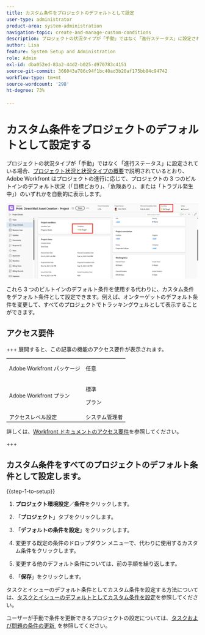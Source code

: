 ```yaml
---
title: カスタム条件をプロジェクトのデフォルトとして設定
user-type: administrator
product-area: system-administration
navigation-topic: create-and-manage-custom-conditions
description: プロジェクトの状況タイプが「手動」ではなく「進行ステータス」に設定されている場合、「プロジェクト条件と条件タイプの概要」で説明されているとおり、Adobe Workfront はプロジェクトの進行に応じて、プロジェクトの 3 つのビルトインのデフォルト条件（「目標どおり」、「危険あり」、または「トラブル発生中」）のいずれかを自動的に表示します。
author: Lisa
feature: System Setup and Administration
role: Admin
exl-id: dba052ed-83a2-44d2-b025-d970783c4151
source-git-commit: 366043a786c94f1bc40ad3b20af175bb84c94742
workflow-type: tm+mt
source-wordcount: '298'
ht-degree: 73%

---
```


# カスタム条件をプロジェクトのデフォルトとして設定する

プロジェクトの状況タイプが「手動」ではなく「進行ステータス」に設定されている場合、[プロジェクト状況と状況タイプの概要](../../../manage-work/projects/manage-projects/project-condition-and-condition-type.md)で説明されているとおり、Adobe Workfront はプロジェクトの進行に応じて、プロジェクトの 3 つのビルトインのデフォルト状況（「目標どおり」、「危険あり」、または「トラブル発生中」）のいずれかを自動的に表示します。

![&#x200B; プロジェクトヘッダーおよび詳細の条件 &#x200B;](assets/condition-of-project-0825.png)

これら 3 つのビルトインのデフォルト条件を使用する代わりに、カスタム条件をデフォルト条件として設定できます。例えば、オンターゲットのデフォルト条件を変更して、すべてのプロジェクトでトラッキングウェルとして表示することができます。

## アクセス要件

+++ 展開すると、この記事の機能のアクセス要件が表示されます。

<table style="table-layout:auto"> 
 <col> 
 <col> 
 <tbody> 
  <tr> 
   <td>Adobe Workfront パッケージ</td> 
   <td><p>任意</p></td> 
  </tr> 
  <tr> 
   <td>Adobe Workfront プラン</td> 
   <td><p>標準</p>
       <p>プラン</p></td>
  </tr> 
  <tr> 
   <td>アクセスレベル設定</td> 
   <td>システム管理者</td> 
  </tr> 
 </tbody> 
</table>

詳しくは、[Workfront ドキュメントのアクセス要件](/help/quicksilver/administration-and-setup/add-users/access-levels-and-object-permissions/access-level-requirements-in-documentation.md)を参照してください。

+++

## カスタム条件をすべてのプロジェクトのデフォルト条件として設定します。

{{step-1-to-setup}}

1. **プロジェクト環境設定**／**条件**&#x200B;をクリックします。

1. 「**プロジェクト**」タブをクリックします。
1. 「**デフォルトの条件を設定**」をクリックします。
1. 変更する既定の条件のドロップダウン メニューで、代わりに使用するカスタム条件をクリックします。
1. 変更する他のデフォルト条件については、前の手順を繰り返します。
1. 「**保存**」をクリックします。

タスクとイシューのデフォルト条件としてカスタム条件を設定する方法については、[タスクとイシューのデフォルトとしてカスタム条件を設定](../../../administration-and-setup/customize-workfront/create-manage-custom-conditions/set-custom-condition-default-tasks-issues.md)を参照してください。

ユーザーが手動で条件を更新できるプロジェクトの設定については、[&#x200B; タスクおよび問題の条件の更新 &#x200B;](../../../manage-work/projects/updating-work-in-a-project/update-condition-for-tasks-and-issues.md) を参照してください。
